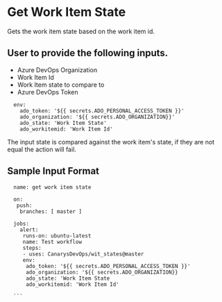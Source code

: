 # Get Work Item State 

Gets the work item state based on the work item id. 

## User to provide the following inputs.

  - Azure DevOps Organization
  - Work Item Id
  - Work Item state to compare to
  - Azure DevOps Token

  ```
    env:  
      ado_token: '${{ secrets.ADO_PERSONAL_ACCESS_TOKEN }}'
      ado_organization: '${{ secrets.ADO_ORGANIZATION}}'
      ado_state: 'Work Item State'
      ado_workitemid: 'Work Item Id'
  ```

The input state is compared against the work item's state, if they are not equal the action will fail.

## Sample Input Format

  ```  
	name: get work item state

	on:
	 push:
	  branches: [ master ]
    
	jobs:
	  alert:
       runs-on: ubuntu-latest
       name: Test workflow
       steps:       
       - uses: CanarysDevOps/wit_states@master
       env:  
        ado_token: '${{ secrets.ADO_PERSONAL_ACCESS_TOKEN }}'
        ado_organization: '${{ secrets.ADO_ORGANIZATION}}
        ado_state: 'Work Item State
        ado_workitemid: 'Work Item Id'
	
    ```
